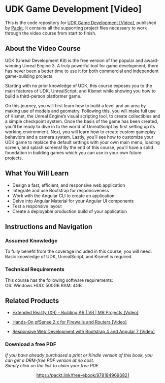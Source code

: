


# UDK Game Development [Video]
This is the code repository for [UDK Game Development [Video]](https://www.packtpub.com/game-development/udk-game-development-video?utm_source=github&utm_medium=repository&utm_campaign=9781849696180), published by [Packt](https://www.packtpub.com/?utm_source=github). It contains all the supporting project files necessary to work through the video course from start to finish.
## About the Video Course
	
UDK (Unreal Development Kit) is the free version of the popular and award-winning Unreal Engine 3. A truly powerful tool for game development, there has never been a better time to use it for both commercial and independent game-building projects.

Starting with no prior knowledge of UDK, this course exposes you to the main features of UDK, UnrealScript, and Kismet while showing you how to build a third-person platformer game.

On this journey, you will first learn how to build a level and an area by making use of models and geometry. Following this, you will make full use of Kismet, the Unreal Engine’s visual scripting tool, to create collectibles and a simple checkpoint system. Once the basis of the game has been created, you’ll be ready to dive in to the world of UnrealScript by first setting up its working environment. Next, you will learn how to create custom gameplay behaviors and a camera system. Lastly, you’ll see how to customize your UDK game to replace the default settings with your own main menu, loading screen, and splash screens! By the end of this course, you'll have a solid foundation in building games which you can use in your own future projects.

<H2>What You Will Learn</H2>
<DIV class=book-info-will-learn-text>
<UL>
<LI>Design a fast, efficient, and responsive web application 
<LI>Integrate and use Bootstrap for responsiveness 
<LI>Work with the Angular CLI to create an application 
<LI>Delve into Angular Material for your Angular UI components 
<LI>Test a responsive layout 
<LI>Create a deployable production build of your application </LI></UL></DIV>

## Instructions and Navigation
### Assumed Knowledge
To fully benefit from the coverage included in this course, you will need:<br/>
Basic knowledge of UDK, UnrealScript, and Kismet is required.
### Technical Requirements
This course has the following software requirements:<br/>
OS: Windows
HDD: 500GB
RAM: 4GB


## Related Products
* [Extended Reality (XR) - Building AR | VR | MR Projects [Video]](https://www.packtpub.com/game-development/extended-reality-xr-building-ar-vr-mr-projects-video?utm_source=github&utm_medium=repository&utm_campaign=9781838559694)

* [Hands-On pfSense 2.x for Firewalls and Routers [Video]](https://www.packtpub.com/networking-and-servers/hands-pfsense-2x-firewalls-and-routers-video?utm_source=github&utm_medium=repository&utm_campaign=9781789805017)

* [Responsive Web Development with Bootstrap 4 and Angular 7 [Video]](https://www.packtpub.com/web-development/responsive-web-development-bootstrap-4-and-angular-7-video?utm_source=github&utm_medium=repository&utm_campaign=9781789615272)

### Download a free PDF

 <i>If you have already purchased a print or Kindle version of this book, you can get a DRM-free PDF version at no cost.<br>Simply click on the link to claim your free PDF.</i>
<p align="center"> <a href="https://packt.link/free-ebook/9781849696821">https://packt.link/free-ebook/9781849696821 </a> </p>